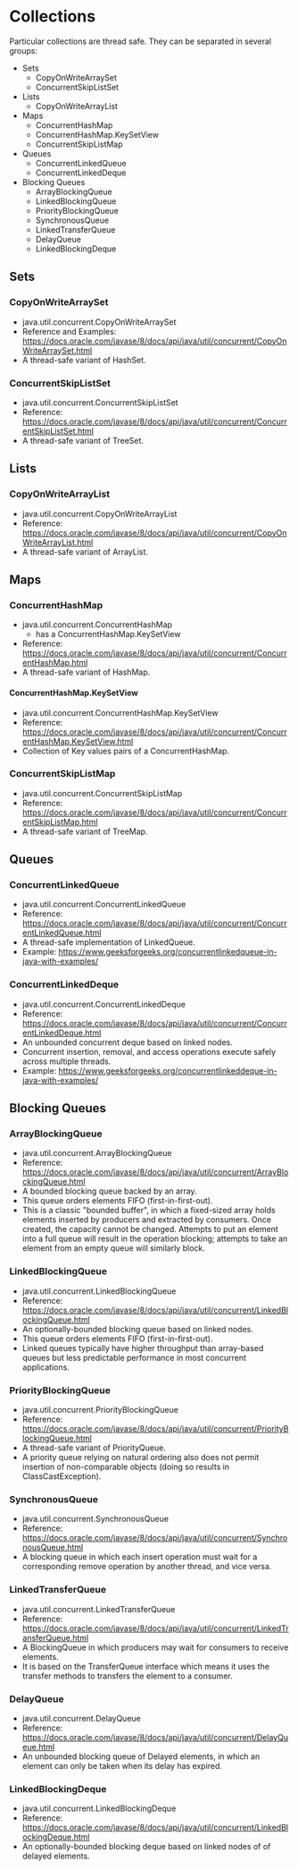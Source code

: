 # Collections

Particular collections are thread safe. They can be separated in several groups:
* Sets
  * CopyOnWriteArraySet
  * ConcurrentSkipListSet
* Lists
  * CopyOnWriteArrayList
* Maps
  * ConcurrentHashMap
  * ConcurrentHashMap.KeySetView
  * ConcurrentSkipListMap
* Queues
  * ConcurrentLinkedQueue
  * ConcurrentLinkedDeque
* Blocking Queues
  * ArrayBlockingQueue  
  * LinkedBlockingQueue
  * PriorityBlockingQueue
  * SynchronousQueue
  * LinkedTransferQueue
  * DelayQueue 
  * LinkedBlockingDeque 

## Sets
### CopyOnWriteArraySet
* java.util.concurrent.CopyOnWriteArraySet
* Reference and Examples: https://docs.oracle.com/javase/8/docs/api/java/util/concurrent/CopyOnWriteArraySet.html
* A thread-safe variant of HashSet.
### ConcurrentSkipListSet
* java.util.concurrent.ConcurrentSkipListSet
* Reference: https://docs.oracle.com/javase/8/docs/api/java/util/concurrent/ConcurrentSkipListSet.html
* A thread-safe variant of TreeSet.
## Lists
### CopyOnWriteArrayList
* java.util.concurrent.CopyOnWriteArrayList
* Reference: https://docs.oracle.com/javase/8/docs/api/java/util/concurrent/CopyOnWriteArrayList.html 
* A thread-safe variant of ArrayList.
## Maps
### ConcurrentHashMap
* java.util.concurrent.ConcurrentHashMap
  * has a ConcurrentHashMap.KeySetView
* Reference: https://docs.oracle.com/javase/8/docs/api/java/util/concurrent/ConcurrentHashMap.html
* A thread-safe variant of HashMap.
#### ConcurrentHashMap.KeySetView
* java.util.concurrent.ConcurrentHashMap.KeySetView
* Reference: https://docs.oracle.com/javase/8/docs/api/java/util/concurrent/ConcurrentHashMap.KeySetView.html
* Collection of Key values pairs of a ConcurrentHashMap.
### ConcurrentSkipListMap
* java.util.concurrent.ConcurrentSkipListMap
* Reference: https://docs.oracle.com/javase/8/docs/api/java/util/concurrent/ConcurrentSkipListMap.html
* A thread-safe variant of TreeMap.
## Queues
### ConcurrentLinkedQueue
* java.util.concurrent.ConcurrentLinkedQueue
* Reference: https://docs.oracle.com/javase/8/docs/api/java/util/concurrent/ConcurrentLinkedQueue.html 
* A thread-safe implementation of LinkedQueue.
* Example: https://www.geeksforgeeks.org/concurrentlinkedqueue-in-java-with-examples/
### ConcurrentLinkedDeque
* java.util.concurrent.ConcurrentLinkedDeque
* Reference: https://docs.oracle.com/javase/8/docs/api/java/util/concurrent/ConcurrentLinkedDeque.html
* An unbounded concurrent deque based on linked nodes. 
* Concurrent insertion, removal, and access operations execute safely across multiple threads.
* Example: https://www.geeksforgeeks.org/concurrentlinkeddeque-in-java-with-examples/
## Blocking Queues
### ArrayBlockingQueue  
* java.util.concurrent.ArrayBlockingQueue
* Reference: https://docs.oracle.com/javase/8/docs/api/java/util/concurrent/ArrayBlockingQueue.html
* A bounded blocking queue backed by an array. 
* This queue orders elements FIFO (first-in-first-out). 
* This is a classic "bounded buffer", in which a fixed-sized array holds elements inserted by producers and extracted by consumers. Once created, the capacity cannot be changed. Attempts to put an element into a full queue will result in the operation blocking; attempts to take an element from an empty queue will similarly block.
### LinkedBlockingQueue
* java.util.concurrent.LinkedBlockingQueue
* Reference: https://docs.oracle.com/javase/8/docs/api/java/util/concurrent/LinkedBlockingQueue.html
* An optionally-bounded blocking queue based on linked nodes. 
* This queue orders elements FIFO (first-in-first-out). 
* Linked queues typically have higher throughput than array-based queues but less predictable performance in most concurrent applications.
### PriorityBlockingQueue
* java.util.concurrent.PriorityBlockingQueue
* Reference: https://docs.oracle.com/javase/8/docs/api/java/util/concurrent/PriorityBlockingQueue.html
* A thread-safe variant of PriorityQueue.
* A priority queue relying on natural ordering also does not permit insertion of non-comparable objects (doing so results in ClassCastException).
### SynchronousQueue
* java.util.concurrent.SynchronousQueue
* Reference: https://docs.oracle.com/javase/8/docs/api/java/util/concurrent/SynchronousQueue.html
* A blocking queue in which each insert operation must wait for a corresponding remove operation by another thread, and vice versa.
### LinkedTransferQueue
* java.util.concurrent.LinkedTransferQueue
* Reference: https://docs.oracle.com/javase/8/docs/api/java/util/concurrent/LinkedTransferQueue.html
* A BlockingQueue in which producers may wait for consumers to receive elements.
* It is based on the TransferQueue interface which means it uses the transfer methods to transfers the element to a consumer.
### DelayQueue
* java.util.concurrent.DelayQueue
* Reference: https://docs.oracle.com/javase/8/docs/api/java/util/concurrent/DelayQueue.html
* An unbounded blocking queue of Delayed elements, in which an element can only be taken when its delay has expired. 
### LinkedBlockingDeque
* java.util.concurrent.LinkedBlockingDeque
* Reference: https://docs.oracle.com/javase/8/docs/api/java/util/concurrent/LinkedBlockingDeque.html
* An optionally-bounded blocking deque based on linked nodes of of delayed elements.

